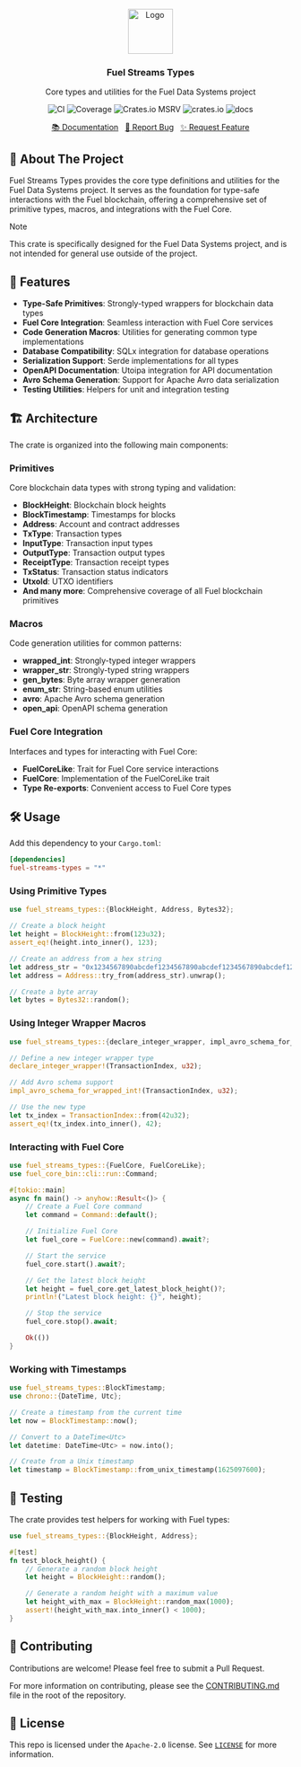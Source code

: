 <br/>
<div align="center">
    <a href="https://github.com/fuellabs/data-systems">
        <img src="https://fuellabs.notion.site/image/https%3A%2F%2Fprod-files-secure.s3.us-west-2.amazonaws.com%2F9ff3607d-8974-46e8-8373-e2c96344d6ff%2F81a0a0d9-f3c7-4ccb-8af5-40ca8a4140f9%2FFUEL_Symbol_Circle_Green_RGB.png?table=block&id=cb8fc88a-4fc3-4f28-a974-9c318a65a2c6&spaceId=9ff3607d-8974-46e8-8373-e2c96344d6ff&width=2000&userId=&cache=v2" alt="Logo" width="80" height="80">
    </a>
    <h3 align="center">Fuel Streams Types</h3>
    <p align="center">
        Core types and utilities for the Fuel Data Systems project
    </p>
    <p align="center">
        <a href="https://github.com/FuelLabs/data-systems/actions/workflows/ci.yaml" style="text-decoration: none;">
            <img src="https://github.com/FuelLabs/data-systems/actions/workflows/ci.yaml/badge.svg?branch=main" alt="CI">
        </a>
        <a href="https://codecov.io/gh/FuelLabs/data-systems" style="text-decoration: none;">
            <img src="https://codecov.io/gh/FuelLabs/data-systems/graph/badge.svg?token=1zna00scwj" alt="Coverage">
        </a>
        <a href="https://crates.io/crates/fuel-streams-types" style="text-decoration: none;">
            <img alt="Crates.io MSRV" src="https://img.shields.io/crates/msrv/fuel-streams-types">
        </a>
        <a href="https://crates.io/crates/fuel-streams-types" style="text-decoration: none;">
            <img src="https://img.shields.io/crates/v/fuel-streams-types?label=latest" alt="crates.io">
        </a>
        <a href="https://docs.rs/fuel-streams-types/" style="text-decoration: none;">
            <img src="https://docs.rs/fuel-streams-types/badge.svg" alt="docs">
        </a>
    </p>
    <p align="center">
        <a href="https://docs.rs/fuel-streams-types">📚 Documentation</a>
        <span>&nbsp;</span>
        <a href="https://github.com/fuellabs/data-systems/issues/new?labels=bug&template=bug-report---.md">🐛 Report Bug</a>
        <span>&nbsp;</span>
        <a href="https://github.com/fuellabs/data-systems/issues/new?labels=enhancement&template=feature-request---.md">✨ Request Feature</a>
    </p>
</div>

## 📝 About The Project

Fuel Streams Types provides the core type definitions and utilities for the Fuel Data Systems project. It serves as the foundation for type-safe interactions with the Fuel blockchain, offering a comprehensive set of primitive types, macros, and integrations with the Fuel Core.

> [!NOTE]
> This crate is specifically designed for the Fuel Data Systems project, and is not intended for general use outside of the project.

## 🚀 Features

- **Type-Safe Primitives**: Strongly-typed wrappers for blockchain data types
- **Fuel Core Integration**: Seamless interaction with Fuel Core services
- **Code Generation Macros**: Utilities for generating common type implementations
- **Database Compatibility**: SQLx integration for database operations
- **Serialization Support**: Serde implementations for all types
- **OpenAPI Documentation**: Utoipa integration for API documentation
- **Avro Schema Generation**: Support for Apache Avro data serialization
- **Testing Utilities**: Helpers for unit and integration testing

## 🏗️ Architecture

The crate is organized into the following main components:

### Primitives

Core blockchain data types with strong typing and validation:

- **BlockHeight**: Blockchain block heights
- **BlockTimestamp**: Timestamps for blocks
- **Address**: Account and contract addresses
- **TxType**: Transaction types
- **InputType**: Transaction input types
- **OutputType**: Transaction output types
- **ReceiptType**: Transaction receipt types
- **TxStatus**: Transaction status indicators
- **UtxoId**: UTXO identifiers
- **And many more**: Comprehensive coverage of all Fuel blockchain primitives

### Macros

Code generation utilities for common patterns:

- **wrapped_int**: Strongly-typed integer wrappers
- **wrapper_str**: Strongly-typed string wrappers
- **gen_bytes**: Byte array wrapper generation
- **enum_str**: String-based enum utilities
- **avro**: Apache Avro schema generation
- **open_api**: OpenAPI schema generation

### Fuel Core Integration

Interfaces and types for interacting with Fuel Core:

- **FuelCoreLike**: Trait for Fuel Core service interactions
- **FuelCore**: Implementation of the FuelCoreLike trait
- **Type Re-exports**: Convenient access to Fuel Core types

## 🛠️ Usage

Add this dependency to your `Cargo.toml`:

```toml
[dependencies]
fuel-streams-types = "*"
```

### Using Primitive Types

```rust
use fuel_streams_types::{BlockHeight, Address, Bytes32};

// Create a block height
let height = BlockHeight::from(123u32);
assert_eq!(height.into_inner(), 123);

// Create an address from a hex string
let address_str = "0x1234567890abcdef1234567890abcdef1234567890abcdef1234567890abcdef";
let address = Address::try_from(address_str).unwrap();

// Create a byte array
let bytes = Bytes32::random();
```

### Using Integer Wrapper Macros

```rust
use fuel_streams_types::{declare_integer_wrapper, impl_avro_schema_for_wrapped_int};

// Define a new integer wrapper type
declare_integer_wrapper!(TransactionIndex, u32);

// Add Avro schema support
impl_avro_schema_for_wrapped_int!(TransactionIndex, u32);

// Use the new type
let tx_index = TransactionIndex::from(42u32);
assert_eq!(tx_index.into_inner(), 42);
```

### Interacting with Fuel Core

```rust
use fuel_streams_types::{FuelCore, FuelCoreLike};
use fuel_core_bin::cli::run::Command;

#[tokio::main]
async fn main() -> anyhow::Result<()> {
    // Create a Fuel Core command
    let command = Command::default();

    // Initialize Fuel Core
    let fuel_core = FuelCore::new(command).await?;

    // Start the service
    fuel_core.start().await?;

    // Get the latest block height
    let height = fuel_core.get_latest_block_height()?;
    println!("Latest block height: {}", height);

    // Stop the service
    fuel_core.stop().await;

    Ok(())
}
```

### Working with Timestamps

```rust
use fuel_streams_types::BlockTimestamp;
use chrono::{DateTime, Utc};

// Create a timestamp from the current time
let now = BlockTimestamp::now();

// Convert to a DateTime<Utc>
let datetime: DateTime<Utc> = now.into();

// Create from a Unix timestamp
let timestamp = BlockTimestamp::from_unix_timestamp(1625097600);
```

## 🧪 Testing

The crate provides test helpers for working with Fuel types:

```rust
use fuel_streams_types::{BlockHeight, Address};

#[test]
fn test_block_height() {
    // Generate a random block height
    let height = BlockHeight::random();

    // Generate a random height with a maximum value
    let height_with_max = BlockHeight::random_max(1000);
    assert!(height_with_max.into_inner() < 1000);
}
```

## 🤝 Contributing

Contributions are welcome! Please feel free to submit a Pull Request.

For more information on contributing, please see the [CONTRIBUTING.md](../../CONTRIBUTING.md) file in the root of the repository.

## 📜 License

This repo is licensed under the `Apache-2.0` license. See [`LICENSE`](../../LICENSE) for more information.
